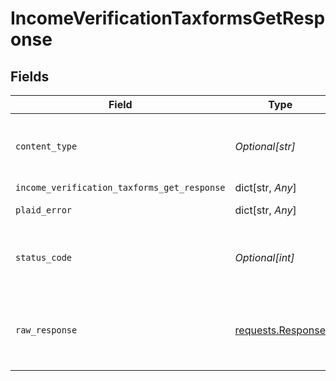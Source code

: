 # IncomeVerificationTaxformsGetResponse


## Fields

| Field                                                                                 | Type                                                                                  | Required                                                                              | Description                                                                           |
| ------------------------------------------------------------------------------------- | ------------------------------------------------------------------------------------- | ------------------------------------------------------------------------------------- | ------------------------------------------------------------------------------------- |
| `content_type`                                                                        | *Optional[str]*                                                                       | :heavy_check_mark:                                                                    | HTTP response content type for this operation                                         |
| `income_verification_taxforms_get_response`                                           | dict[str, *Any*]                                                                      | :heavy_minus_sign:                                                                    | OK                                                                                    |
| `plaid_error`                                                                         | dict[str, *Any*]                                                                      | :heavy_minus_sign:                                                                    | Error response.                                                                       |
| `status_code`                                                                         | *Optional[int]*                                                                       | :heavy_check_mark:                                                                    | HTTP response status code for this operation                                          |
| `raw_response`                                                                        | [requests.Response](https://requests.readthedocs.io/en/latest/api/#requests.Response) | :heavy_minus_sign:                                                                    | Raw HTTP response; suitable for custom response parsing                               |